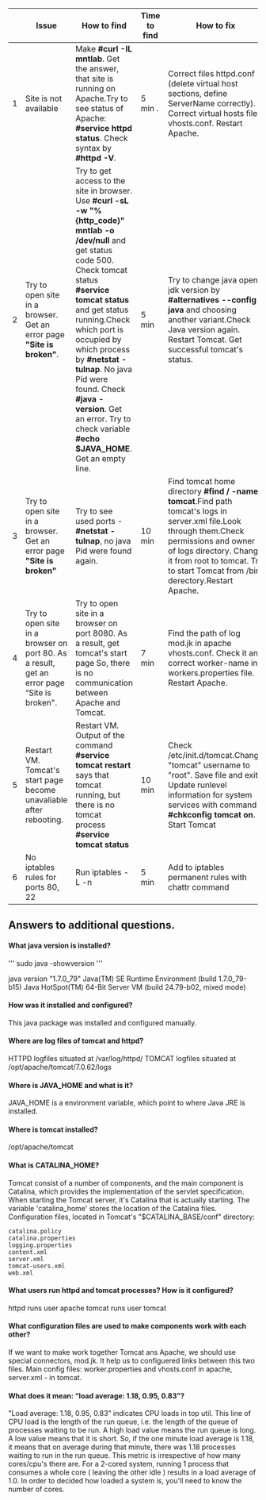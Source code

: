 | |     Issue     |  How to find  | Time to find | How to fix | Time to fix |
| :---: | -------------|-------------| ------------| ---------- | ----------- |
| 1|    Site is not available     |   Make **#curl -IL mntlab**. Get the answer, that site is running on Apache.Try to see status of Apache: **#service httpd status**. Check syntax by **#httpd -V**.  | 5 min .| Correct files httpd.conf (delete virtual host sections, define ServerName correctly). Correct virtual hosts file vhosts.conf. Restart Apache. | 15 min |
| 2 | Try to open site in a browser. Get an error page **"Site is broken"**. |Try to get access to the site in browser. Use **#curl -sL -w "%{http_code}" mntlab -o /dev/null** and get status code 500. Check tomcat status **#service tomcat status** and get status running.Check which port is occupied by which process by **#netstat -tulnap**. No java Pid were found. Check **#java -version**. Get an error. Try to check variable **#echo $JAVA_HOME**. Get an empty line. |  5 min|Try to change java open-jdk version by **#alternatives --config java** and choosing another variant.Check Java version again. Restart Tomcat. Get successful tomcat's status.  | 15 min |
| 3|    Try to open site in a browser. Get an error page **"Site is broken"**   |  Try to see used ports - **#netstat -tulnap**, no java Pid were found again.  | 10 min | Find tomcat home directory **#find / -name tomcat**.Find path tomcat's logs in server.xml file.Look through them.Check permissions and owner of logs directory. Change it from root to tomcat. Try to start Tomcat from /bin derectory.Restart Apache. | 30 min |
| 4 | Try to open site in a browser on port 80. As a result, get an error page “Site is broken".  |Try to open site in a browser on port 8080. As a result, get tomcat's start page So, there is no communication between Apache and Tomcat.| 7 min| Find the path of log mod.jk in apache vhosts.conf. Check it and correct worker-name in workers.properties file. Restart Apache.  | 40 min |
| 5|     Restart VM. Tomcat's start page become unavaliable after rebooting.   |  Restart VM. Output of the command **#service tomcat restart** says that tomcat running, but there is no tomcat process **#service tomcat status**   | 10 min | Check /etc/init.d/tomcat.Change "tomcat" username to "root". Save file and exit. Update runlevel information for system services with command **#chkconfig tomcat on**. Start Tomcat   | 30 min |
| 6 | No iptables rules for ports 80, 22 |Run iptables -L -n| 5 min|  Add to iptables permanent rules with chattr command | 30 min |







## Answers to additional questions.

#### What java version is installed?
'''
sudo java -showversion 
'''

java version "1.7.0_79"
Java(TM) SE Runtime Environment (build 1.7.0_79-b15)
Java HotSpot(TM) 64-Bit Server VM (build 24.79-b02, mixed mode)

#### How was it installed and configured?
This java package was installed and configured manually.

#### Where are log files of tomcat and httpd?
HTTPD logfiles situated at /var/log/httpd/
TOMCAT logfiles situated at /opt/apache/tomcat/7.0.62/logs

#### Where is JAVA_HOME and what is it?
JAVA_HOME is a environment variable, which point to where Java JRE is installed.

#### Where is tomcat installed?
/opt/apache/tomcat

#### What is CATALINA_HOME?
Tomcat consist of a number of components, and the main component is Catalina, which provides the implementation of the servlet specification. When starting the Tomcat server, it's Catalina that is actually starting. The variable 'catalina_home' stores the location of the Catalina files.
Configuration files, located in Tomcat's "$CATALINA_BASE/conf" directory:

    catalina.policy
    catalina.properties
    logging.properties
    content.xml
    server.xml
    tomcat-users.xml
    web.xml


#### What users run httpd and tomcat processes? How is it configured?
httpd runs user apache
tomcat runs user tomcat

#### What configuration files are used to make components work with each other?
If we want to make work together Tomcat ans Apache, we should use special connectors, mod.jk. It help us to configuered links between this two files.
Main config files: worker.properties and vhosts.conf in apache, server.xml - in tomcat.

#### What does it mean: “load average: 1.18, 0.95, 0.83”?
"Load average: 1.18, 0.95, 0.83" indicates CPU loads in top util. This line of CPU load is the length of the run queue, i.e. the length of the queue of processes waiting to be run. A high load value means the run queue is long. A low value means that it is short. So, if the one minute load average is 1.18, it means that on average during that minute, there was 1.18 processes waiting to run in the run queue. This metric is irrespective of how many cores/cpu's there are. For a 2-cored system, running 1 process that consumes a whole core ( leaving the other idle ) results in a load average of 1.0. In order to decided how loaded a system is, you'll need to know the number of cores.
